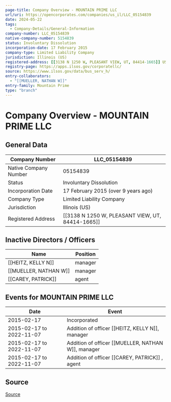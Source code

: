 ```yaml
---
page-title: Company Overview - MOUNTAIN PRIME LLC
url/uri: https://opencorporates.com/companies/us_il/LLC_05154839
date: 2024-05-22
tags:
  - Company-Details/General-Information
company-number: LLC_05154839
native-company-number: 5154839
status: Involuntary Dissolution
incorporation-date: 17 February 2015
company-type: Limited Liability Company
jurisdiction: Illinois (US)
registered-address: [[3138 N 1250 W, PLEASANT VIEW, UT, 84414-1665]] US
registry-page: https://apps.ilsos.gov/corporatellc/
source: https://www.ilsos.gov/data/bus_serv_h/
entry-collaborators:
  - "[[MUELLER, NATHAN W]]"
entry-family: Mountain Prime
type: "branch"
---
```


# Company Overview - MOUNTAIN PRIME LLC

## General Data

| Company Number        | LLC_05154839                               |
|-----------------------|---------------------------------------------|
| Native Company Number | 05154839                                    |
| Status                | Involuntary Dissolution                     |
| Incorporation Date    | 17 February 2015 (over 9 years ago)         |
| Company Type          | Limited Liability Company                   |
| Jurisdiction          | Illinois (US)                               |
| Registered Address    | [[3138 N 1250 W, PLEASANT VIEW, UT, 84414-1665]] |

## Inactive Directors / Officers

| Name            | Position  |
|-----------------|-----------|
| [[HEITZ, KELLY N]]    | manager   |
| [[MUELLER, NATHAN W]]   | manager   |
| [[CAREY, PATRICK]]   | agent     |

## Events for MOUNTAIN PRIME LLC

| Date          | Event                                                        |
|---------------|--------------------------------------------------------------|
| 2015-02-17    | Incorporated                                                 |
| 2015-02-17 to 2022-11-07 | Addition of officer [[HEITZ, KELLY N]], manager         |
| 2015-02-17 to 2022-11-07 | Addition of officer [[MUELLER, NATHAN W]], manager        |
| 2015-02-17 to 2022-11-07 | Addition of officer [[CAREY, PATRICK]] , agent          |

## Source

[Source](https://www.ilsos.gov/data/bus_serv_h/)